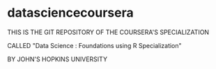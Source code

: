 # datasciencecoursera
 
 THIS IS THE GIT REPOSITORY OF THE COURSERA'S SPECIALIZATION 
 
 CALLED "Data Science : Foundations using R Specialization" 
 
 BY JOHN'S HOPKINS UNIVERSITY
